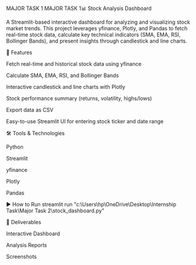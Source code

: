 MAJOR TASK 1
MAJOR TASK 1📊 Stock Analysis Dashboard

A Streamlit-based interactive dashboard for analyzing and visualizing stock market trends.
This project leverages yfinance, Plotly, and Pandas to fetch real-time stock data, calculate key technical indicators (SMA, EMA, RSI, Bollinger Bands), and present insights through candlestick and line charts.

🚀 Features

Fetch real-time and historical stock data using yfinance

Calculate SMA, EMA, RSI, and Bollinger Bands

Interactive candlestick and line charts with Plotly

Stock performance summary (returns, volatility, highs/lows)

Export data as CSV

Easy-to-use Streamlit UI for entering stock ticker and date range

🛠 Tools & Technologies

Python

Streamlit

yfinance

Plotly

Pandas

▶️ How to Run
streamlit run "c:\Users\hp\OneDrive\Desktop\Internship Task\Major Task 2\stock_dashboard.py"

📌 Deliverables

Interactive Dashboard

Analysis Reports

Screenshots

